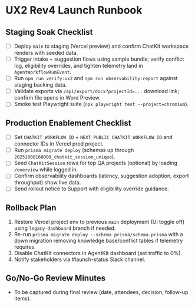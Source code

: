 # UX2 Rev4 Launch Runbook

## Staging Soak Checklist
- [ ] Deploy `main` to staging (Vercel preview) and confirm ChatKit workspace renders with seeded data.
- [ ] Trigger intake + suggestion flows using sample bundle; verify conflict log, eligibility overrides, and tighten telemetry land in `AgentWorkflowRunEvent`.
- [ ] Run `npm run verify:ux2` and `npm run observability:report` against staging backing data.
- [ ] Validate exports via `/api/export/docx?projectId=...` download link; confirm file opens in Word Preview.
- [ ] Smoke test Playwright suite (`npx playwright test --project=chromium`).

## Production Enablement Checklist
- [ ] Set `CHATKIT_WORKFLOW_ID` + `NEXT_PUBLIC_CHATKIT_WORKFLOW_ID` and connector IDs in Vercel prod project.
- [ ] Run `prisma migrate deploy` (schemas up through `20251008160000_chatkit_session_unique`).
- [ ] Seed `ChatKitSession` rows for top QA projects (optional) by loading `/overview` while logged in.
- [ ] Confirm observability dashboards (latency, suggestion adoption, export throughput) show live data.
- [ ] Send rollout notice to Support with eligibility override guidance.

## Rollback Plan
1. Restore Vercel project env to previous `main` deployment (UI toggle off) using `legacy-dashboard` branch if needed.
2. Re-run `prisma migrate deploy --schema prisma/schema.prisma` with a down migration removing knowledge base/conflict tables if telemetry requires.
3. Disable ChatKit connectors in AgentKit dashboard (set traffic to 0%).
4. Notify stakeholders via #launch-status Slack channel.

## Go/No-Go Review Minutes
- To be captured during final review (date, attendees, decision, follow-up items).

